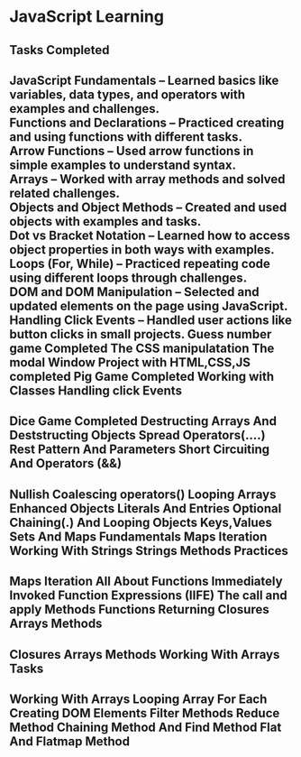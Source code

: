 # JavaScript Learning 

## Tasks Completed
JavaScript Fundamentals – Learned basics like variables, data types, and operators with examples and challenges.  
Functions and Declarations – Practiced creating and using functions with different tasks.  
Arrow Functions – Used arrow functions in simple examples to understand syntax.  
Arrays – Worked with array methods and solved related challenges.  
Objects and Object Methods – Created and used objects with examples and tasks.  
Dot vs Bracket Notation – Learned how to access object properties in both ways with examples.  
Loops (For, While) – Practiced repeating code using different loops through challenges.  
DOM and DOM Manipulation – Selected and updated elements on the page using JavaScript.  
Handling Click Events – Handled user actions like button clicks in small projects. 
Guess number game Completed
The CSS manipulatation
The modal Window Project with HTML,CSS,JS completed
Pig Game Completed
Working with Classes
Handling click Events
--------------------------------------------------
Dice Game Completed
Destructing Arrays And Deststructing Objects
Spread Operators(....)
Rest Pattern And Parameters
Short Circuiting And Operators (&&)
-----------------------------------
Nullish Coalescing operators()
Looping Arrays
Enhanced Objects Literals And Entries
Optional Chaining(.) And Looping Objects Keys,Values
Sets And Maps Fundamentals
Maps Iteration
Working With Strings
Strings Methods Practices
-------------------------------------
Maps Iteration
All About Functions
Immediately Invoked Function Expressions (IIFE)
The call and apply Methods
Functions Returning
Closures
Arrays Methods
----------------------------------------
Closures
Arrays Methods
Working With Arrays
Tasks
---------------------------------------------
Working With Arrays
Looping Array For Each
Creating DOM Elements
Filter Methods
Reduce Method
Chaining Method And Find Method
Flat And Flatmap Method
--------------------------------------
